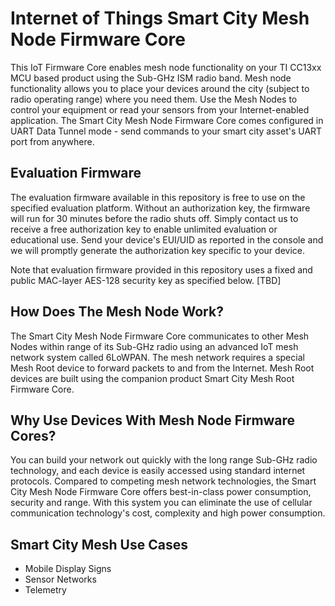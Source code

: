 #  Internet of Things Smart City Mesh Node Firmware Core

This IoT Firmware Core enables mesh node functionality on your TI CC13xx MCU based product using the Sub-GHz ISM radio band.  Mesh node functionality allows you to place your devices around the city (subject to radio operating range) where you need them.  Use the Mesh Nodes to control your equipment or read your sensors from your Internet-enabled application.  The Smart City Mesh Node Firmware Core comes configured in UART Data Tunnel mode - send commands to your smart city asset's UART port from anywhere.

## Evaluation Firmware

The evaluation firmware available in this repository is free to use on the specified evaluation platform.  Without an authorization key, the firmware will run for 30 minutes before the radio shuts off.  Simply contact us to receive a free authorization key to enable unlimited evaluation or educational use. Send your device's EUI/UID as reported in the console and we will promptly generate the authorization key specific to your device.

Note that evaluation firmware provided in this repository uses a fixed and public MAC-layer AES-128 security key as specified below. [TBD]


## How Does The Mesh Node Work?

The Smart City Mesh Node Firmware Core communicates to other Mesh Nodes within range of its Sub-GHz radio using an advanced IoT mesh network system called 6LoWPAN.  The mesh network requires a special Mesh Root device to forward packets to and from the Internet.  Mesh Root devices are built using the companion product Smart City Mesh Root Firmware Core.  

## Why Use Devices With Mesh Node Firmware Cores?

You can build your network out quickly with the long range Sub-GHz radio technology, and each device is easily accessed using standard internet protocols. Compared to competing mesh network technologies, the Smart City Mesh Node Firmware Core offers best-in-class power consumption, security and range.  With this system you can eliminate the use of cellular communication technology's cost, complexity and high power consumption.

## Smart City Mesh Use Cases

- Mobile Display Signs
- Sensor Networks
- Telemetry
